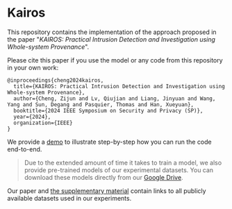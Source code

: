 # Kairos

This repository contains the implementation of the approach proposed 
in the paper 
"_KAIROS: Practical Intrusion Detection and Investigation using Whole-system Provenance_".

Please cite this paper if you use the model or any code
from this repository in your own work:
```
@inproceedings{cheng2024kairos,
  title={KAIROS: Practical Intrusion Detection and Investigation using Whole-system Provenance},
  author={Cheng, Zijun and Lv, Qiujian and Liang, Jinyuan and Wang, Yang and Sun, Degang and Pasquier, Thomas and Han, Xueyuan},
  booktitle={2024 IEEE Symposium on Security and Privacy (SP)},
  year={2024},
  organization={IEEE}
}
```

We provide a [demo](DARPA/README.md)
to illustrate step-by-step
how you can run the code end-to-end.
> Due to the extended amount of time it takes to
> train a model, we also provide pre-trained models
> of our experimental datasets.
> You can download these models directly from our [Google Drive](https://drive.google.com/drive/u/0/folders/1YAKoO3G32xlYrCs4BuATt1h_hBvvEB6C).

Our paper and [the supplementary material](supplementary-material.pdf)
contain links to all publicly available datasets used in our experiments.
